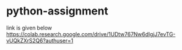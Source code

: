 # python-assignment
link is given below
https://colab.research.google.com/drive/1UDtw767Nw6dIgjJ7evTG-vUQkZXrS2Q6?authuser=1

